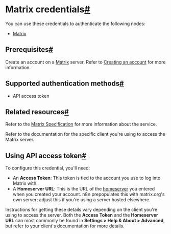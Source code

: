[](https://github.com/n8n-io/n8n-docs/edit/main/docs/integrations/builtin/credentials/matrix.md "Edit this page")

# Matrix credentials[#](#matrix-credentials "Permanent link")

You can use these credentials to authenticate the following nodes:

*   [Matrix](../../app-nodes/n8n-nodes-base.matrix/)

## Prerequisites[#](#prerequisites "Permanent link")

Create an account on a [Matrix](https://matrix.org/) server. Refer to [Creating an account](https://matrix.org/docs/chat_basics/matrix-for-im/#creating-a-matrix-account) for more information.

## Supported authentication methods[#](#supported-authentication-methods "Permanent link")

*   API access token

## Related resources[#](#related-resources "Permanent link")

Refer to the [Matrix Specification](https://spec.matrix.org/latest/) for more information about the service.

Refer to the documentation for the specific client you're using to access the Matrix server.

## Using API access token[#](#using-api-access-token "Permanent link")

To configure this credential, you'll need:

*   An **Access Token**: This token is tied to the account you use to log into Matrix with.
*   A **Homeserver URL**: This is the URL of the [homeserver](https://matrix.org/docs/matrix-concepts/elements-of-matrix/#homeserver) you entered when you created your account. n8n prepopulates this with matrix.org's own server; adjust this if you're using a server hosted elsewhere.

Instructions for getting these details vary depending on the client you're using to access the server. Both the **Access Token** and the **Homeserver URL** can most commonly be found in **Settings > Help & About > Advanced**, but refer to your client's documentation for more details.